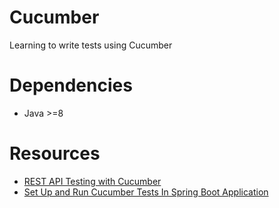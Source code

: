 # Cucumber
Learning to write tests using Cucumber

# Dependencies
- Java >=8

# Resources
- [REST API Testing with Cucumber](https://www.baeldung.com/cucumber-rest-api-testing)
- [Set Up and Run Cucumber Tests In Spring Boot Application](https://medium.com/@bcarunmail/set-up-and-run-cucumber-tests-in-spring-boot-application-d0c149d26220)

